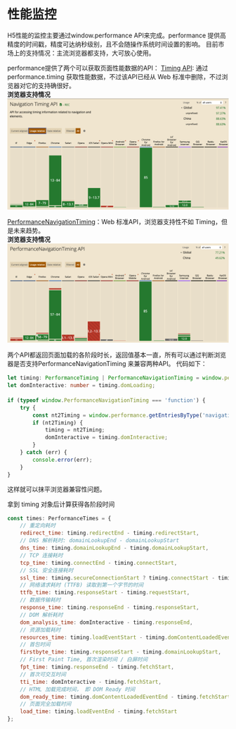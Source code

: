 # 性能监控
H5性能的监控主要通过window.performance API来完成。performance 提供高精度的时间戳，精度可达纳秒级别，且不会随操作系统时间设置的影响。
目前市场上的支持情况：主流浏览器都支持，大可放心使用。

performance提供了两个可以获取页面性能数据的API：
[Timing API](https://developer.mozilla.org/zh-CN/docs/Web/API/Performance/timing): 通过 performance.timing 获取性能数据，不过该API已经从 Web 标准中删除，不过浏览器对它的支持确很好。  
**浏览器支持情况**  
![Timing-API-Can-Use](https://github.com/joey5628/js-apm-monitor/blob/master/docs/imgs/timing.png)

[PerformanceNavigationTiming](https://developer.mozilla.org/zh-CN/docs/Web/API/PerformanceNavigationTiming)：Web 标准API，浏览器支持性不如 Timing，但是未来趋势。  
**浏览器支持情况**  
![PerformanceNavigationTiming-API-Can-Use](https://github.com/joey5628/js-apm-monitor/blob/master/docs/imgs/timing2.png)

两个API都返回页面加载的各阶段时长，返回值基本一直，所有可以通过判断浏览器是否支持PerformanceNavigationTiming 来兼容两种API。
代码如下：
```ts
let timing: PerformanceTiming | PerformanceNavigationTiming = window.performance.timing;
let domInteractive: number = timing.domLoading;

if (typeof window.PerformanceNavigationTiming === 'function') {
    try {
        const nt2Timing = window.performance.getEntriesByType('navigation')[0] as PerformanceNavigationTiming;
        if (nt2Timing) {
            timing = nt2Timing;
            domInteractive = timing.domInteractive;
        }
    } catch (err) {
        console.error(err);
    }
}
```
这样就可以抹平浏览器兼容性问题。

拿到 timing 对象后计算获得各阶段时间
```js
const times: PerformanceTimes = {
    // 重定向耗时
    redirect_time: timing.redirectEnd - timing.redirectStart,
    // DNS 解析耗时: domainLookupEnd - domainLookupStart
    dns_time: timing.domainLookupEnd - timing.domainLookupStart,
    // TCP 连接耗时
    tcp_time: timing.connectEnd - timing.connectStart,
    // SSL 安全连接耗时
    ssl_time: timing.secureConnectionStart ? timing.connectStart - timing.secureConnectionStart : 0,
    // 网络请求耗时 (TTFB) 读取到第一个字节的时间
    ttfb_time: timing.responseStart - timing.requestStart,
    // 数据传输耗时
    response_time: timing.responseEnd - timing.responseStart,
    // DOM 解析耗时
    dom_analysis_time: domInteractive - timing.responseEnd,
    // 资源加载耗时
    resources_time: timing.loadEventStart - timing.domContentLoadedEventEnd,
    // 首包时间
    firstbyte_time: timing.responseStart - timing.domainLookupStart,
    // First Paint Time, 首次渲染时间 / 白屏时间
    fpt_time: timing.responseEnd - timing.fetchStart,
    // 首次可交互时间
    tti_time: domInteractive - timing.fetchStart,
    // HTML 加载完成时间， 即 DOM Ready 时间
    dom_ready_time: timing.domContentLoadedEventEnd - timing.fetchStart,
    // 页面完全加载时间
    load_time: timing.loadEventEnd - timing.fetchStart
};
```

